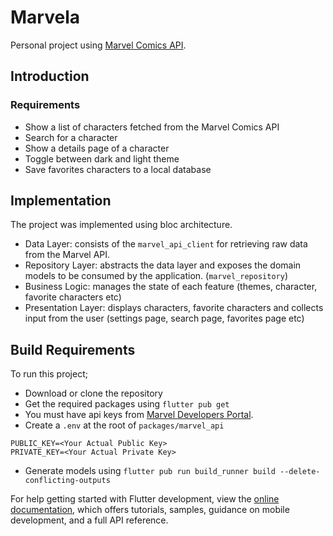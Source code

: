 # Marvela

Personal project using [Marvel Comics API](https://developer.marvel.com/).

## Introduction

### Requirements

- Show a list of characters fetched from the Marvel Comics API
- Search for a character
- Show a details page of a character
- Toggle between dark and light theme
- Save favorites characters to a local database

## Implementation

The project was implemented using bloc architecture.

- Data Layer: consists of the `marvel_api_client` for retrieving raw data from the Marvel API.
- Repository Layer: abstracts the data layer and exposes the domain models to be consumed by the application. (`marvel_repository`)
- Business Logic: manages the state of each feature (themes, character, favorite characters etc)
- Presentation Layer: displays characters, favorite characters and collects input from the user (settings page, search page, favorites page etc)

## Build Requirements

To run this project;

- Download or clone the repository
- Get the required packages using `flutter pub get`
- You must have api keys from [Marvel Developers Portal](https://developer.marvel.com/).
- Create a `.env` at the root of `packages/marvel_api`

```
PUBLIC_KEY=<Your Actual Public Key>
PRIVATE_KEY=<Your Actual Private Key>
```

- Generate models using `flutter pub run build_runner build --delete-conflicting-outputs`

For help getting started with Flutter development, view the
[online documentation](https://docs.flutter.dev/), which offers tutorials,
samples, guidance on mobile development, and a full API reference.

